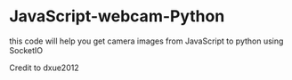 # JavaScript-webcam-Python
this code will help you get camera images from JavaScript to python using SocketIO

Credit to dxue2012
